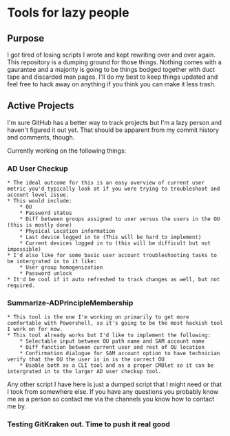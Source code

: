 # Tools for lazy people

## Purpose

I got tired of losing scripts I wrote and kept rewriting over and over again. This repository is a dumping ground for those things. Nothing comes with a gaurantee and a majority is going to be things bodged together with duct tape and discarded man pages. I'll do my best to keep things updated and feel free to hack away on anything if you think you can make it less trash.

## Active Projects

I'm sure GitHub has a better way to track projects but I'm a lazy person and haven't figured it out yet. That should be apparent from my commit history and comments, though.

Currently working on the following things:

### AD User Checkup

    * The ideal outcome for this is an easy overview of current user metric you'd typically look at if you were trying to troubleshoot and account level issue.
    * This would include:
        * OU
        * Password status
        * Diff between groups assigned to user versus the users in the OU (this is mostly done)
        * Physical Location information
        * Last device logged in to (This will be hard to implement)
        * Current devices logged in to (this will be difficult but not impossible)
    * I'd also like for some basic user account troubleshooting tasks to be intergrated in to it like:
        * User group homogenization
        * Password unlock
    * It'd be cool if it auto refreshed to track changes as well, but not required.

### Summarize-ADPrincipleMembership

    * This tool is the one I'm working on primarily to get more comfortable with Powershell, so it's going to be the most hackish tool I work on for now.
    * This tool already works but I'd like to implement the following:
        * Selectable input between OU path name and SAM account name
        * Diff function between current user and rest of OU location
        * Confirmation dialogue for SAM account option to have technician verify that the OU the user is in is the correct OU
        * Usable both as a CLI tool and as a proper CMDlet so it can be intergrated in to the larger AD user checkup tool.

Any other script I have here is just a dumped script that I might need or that I took from somewhere else. If you have any questions you probably know me as a person so contact me via the channels you know how to contact me by.

### Testing GitKraken out. Time to push it real good
